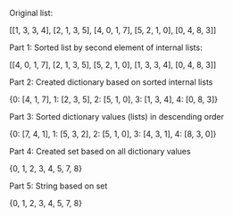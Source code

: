 Original list:

[[1, 3, 3, 4], [2, 1, 3, 5], [4, 0, 1, 7], [5, 2, 1, 0], [0, 4, 8, 3]]

Part 1: Sorted list by second element of internal lists:

[[4, 0, 1, 7], [2, 1, 3, 5], [5, 2, 1, 0], [1, 3, 3, 4], [0, 4, 8, 3]]

Part 2: Created dictionary based on sorted internal lists

{0: [4, 1, 7], 1: [2, 3, 5], 2: [5, 1, 0], 3: [1, 3, 4], 4: [0, 8, 3]}

Part 3: Sorted dictionary values (lists) in descending order

{0: [7, 4, 1], 1: [5, 3, 2], 2: [5, 1, 0], 3: [4, 3, 1], 4: [8, 3, 0]}

Part 4: Created set based on all dictionary values

{0, 1, 2, 3, 4, 5, 7, 8}

Part 5: String based on set

{0, 1, 2, 3, 4, 5, 7, 8}
